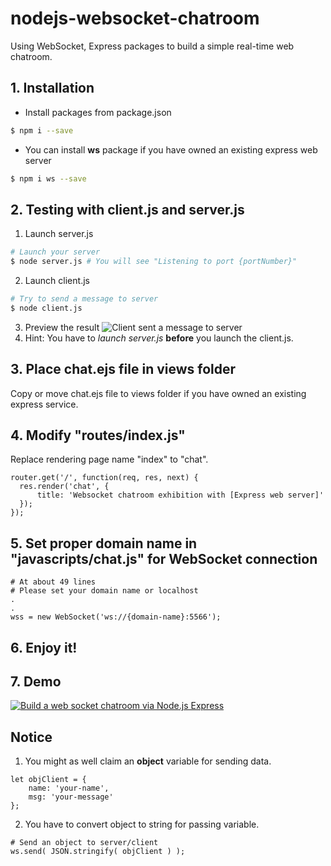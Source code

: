 # nodejs-websocket-chatroom
Using WebSocket, Express packages to build a simple real-time web chatroom.

## 1. Installation
- Install packages from package.json
```sh
$ npm i --save
```
- You can install **ws** package if you have owned an existing express web server
```sh
$ npm i ws --save
```

## 2. Testing with client.js and server.js
1. Launch server.js
```sh
# Launch your server
$ node server.js # You will see "Listening to port {portNumber}"
```
2. Launch client.js
```sh
# Try to send a message to server
$ node client.js
```
3. Preview the result
![Client sent a message to server](https://i.imgur.com/SQULyHL.png "Client sent a message to server")
4. Hint: You have to _launch server.js_ **before** you launch the client.js.

## 3. Place chat.ejs file in views folder
Copy or move chat.ejs file to views folder if you have owned an existing express service.

## 4. Modify "routes/index.js"
Replace rendering page name "index" to "chat".
```
router.get('/', function(req, res, next) {
  res.render('chat', { 
      title: 'Websocket chatroom exhibition with [Express web server]' 
  });
});
```

## 5. Set proper domain name in "javascripts/chat.js" for WebSocket connection
```
# At about 49 lines
# Please set your domain name or localhost
.
.
wss = new WebSocket('ws://{domain-name}:5566');
```

## 6. Enjoy it!

## 7. Demo
[![Build a web socket chatroom via Node.js Express](https://i.ytimg.com/vi/jf75BK-zxac/hqdefault.jpg)](https://youtu.be/jf75BK-zxac "Build a web socket chatroom via Node.js Express")

## Notice
1. You might as well claim an **object** variable for sending data.
```
let objClient = {
    name: 'your-name', 
    msg: 'your-message'
};
```
2. You have to convert object to string for passing variable.
```
# Send an object to server/client
ws.send( JSON.stringify( objClient ) );
```